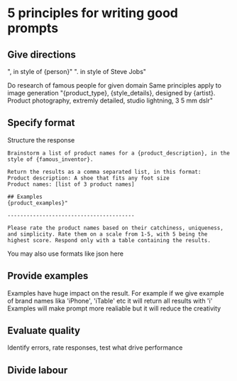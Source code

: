 # 5 principles for writing good prompts

## Give directions
", in style of {person}"
". in style of Steve Jobs"

Do research of famous people for given domain 
Same principles apply to image generation
"{product_type}, {style_details}, designed by {artist}. Product photography, extremly detailed, studio lightning, 3 5 mm dslr"


## Specify format
Structure the response

```text
Brainstorm a list of product names for a {product_description}, in the style of {famous_inventor}.

Return the results as a comma separated list, in this format:
Product description: A shoe that fits any foot size
Product names: [list of 3 product names]

## Examples
{product_examples}"

----------------------------------------

Please rate the product names based on their catchiness, uniqueness, and simplicity. Rate them on a scale from 1-5, with 5 being the highest score. Respond only with a table containing the results.

```

You may also use formats like json here

## Provide examples
Examples have huge impact on the result.
For example if we give example of brand names lika 'iPhone', 'iTable' etc it will return all results with 'i'
Examples will make prompt more realiable but it will reduce the creativity


## Evaluate quality
Identify errors, rate responses, test what drive performance


## Divide labour
